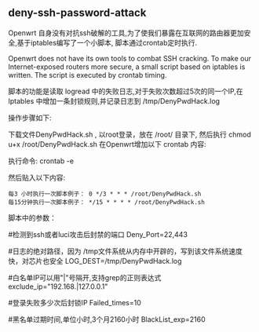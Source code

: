 ## deny-ssh-password-attack

Openwrt 自身没有对抗ssh破解的工具,为了使我们暴露在互联网的路由器更加安全,基于iptables编写了一个小脚本, 脚本通过crontab定时执行.

Openwrt does not have its own tools to combat SSH cracking. To make our Internet-exposed routers more secure, a small script based on iptables is written. The script is executed by crontab timing.

脚本的功能是读取 logread 中的失败日志,对于失败次数超过5次的同一个IP,在Iptables 中增加一条封锁规则,并记录日志到 /tmp/DenyPwdHack.log

操作步骤如下:

下载文件DenyPwdHack.sh , 以root登录，放在 /root/ 目录下, 然后执行 chmod u+x /root/DenyPwdHack.sh 在Openwrt增加以下 crontab 内容:

执行命令: crontab -e

然后贴入以下内容: 
```
每3 小时执行一次脚本例子： 0 */3 * * * /root/DenyPwdHack.sh
每15分钟执行一次脚本例子： */15 * * * * /root/DenyPwdHack.sh
```

脚本中的参数：

#检测到ssh或者luci攻击后封禁的端口
Deny_Port=22,443

#日志的绝对路径，因为 /tmp文件系统从内存中开辟的，写到该文件系统速度快，对芯片也安全
LOG_DEST=/tmp/DenyPwdHack.log

#白名单IP可以用"|"号隔开,支持grep的正则表达式
exclude_ip="192.168.|127.0.0.1"

#登录失败多少次后封锁IP
Failed_times=10

#黑名单过期时间,单位小时,3个月2160小时
BlackList_exp=2160
